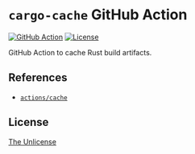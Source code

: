 # `cargo-cache` GitHub Action

[![GitHub Action](https://img.shields.io/github/actions/workflow/status/raviqqe/cargo-cache/test.yaml?branch=main&style=flat-square)](https://github.com/raviqqe/cargo-cache/actions)
[![License](https://img.shields.io/github/license/raviqqe/cargo-cache.svg?style=flat-square)](UNLICENSE)

GitHub Action to cache Rust build artifacts.

## References

- [`actions/cache`](https://github.com/actions/cache/blob/main/examples.md)

## License

[The Unlicense](UNLICENSE)
